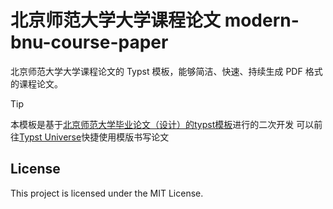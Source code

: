 <!--
 * @Author: Euan euan@mail.bnu.edu.cn
 * @Date: 2024-11-15 11:36:36
 * @LastEditors: Euan euan@mail.bnu.edu.cn
 * 
 * Copyright (c) 2025 by Euan, All Rights Reserved. 
-->
# 北京师范大学大学课程论文 modern-bnu-course-paper

北京师范大学大学课程论文的 Typst 模板，能够简洁、快速、持续生成 PDF 格式的课程论文。

> [!tip]
> 本模板是基于[北京师范大学毕业论文（设计）的typst模板](https://github.com/MosRat/modern-bnu-thesis)进行的二次开发
> 可以前往[Typst Universe](https://typst.app/universe/package/modern-bnu-course-paper)快捷使用模版书写论文


## License

This project is licensed under the MIT License.
